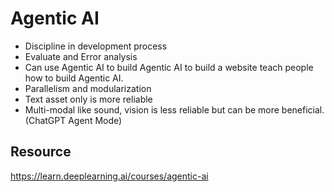 # Agentic AI

- Discipline in development process
- Evaluate and Error analysis
- Can use Agentic AI to build Agentic AI to build a website teach people how to build Agentic AI.
- Parallelism and modularization
- Text asset only is more reliable
- Multi-modal like sound, vision is less reliable but can be more beneficial. (ChatGPT Agent Mode)

## Resource

<https://learn.deeplearning.ai/courses/agentic-ai>

